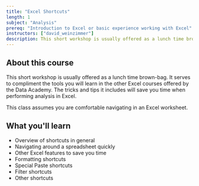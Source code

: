 ```yaml
---
title: "Excel Shortcuts"
length: 1
subject: "Analysis"
prereq: "Introduction to Excel or basic experience working with Excel"
instructors: ["david_weinzimmer"]
description: This short workshop is usually offered as a lunch time brown-bag.
---
```


## About this course
This short workshop is usually offered as a lunch time brown-bag. It serves to compliment the tools you will learn in the other Excel courses offered by the Data Academy.  The tricks and tips it includes will save you time when performing analysis in Excel.   

This class assumes you are comfortable navigating in an Excel worksheet. 


## What you'll learn

- Overview of shortcuts in general
- Navigating around a spreadsheet quickly
- Other Excel features to save you time
- Formatting shortcuts
- Special Paste shortcuts
- Filter shortcuts
- Other shortcuts
 

